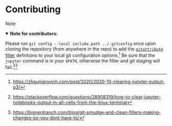 # Contributing

> [!NOTE]
> <details open><summary><b>Note for contributors:</b></summary> 
> 
> Please run `git config --local include.path ../.gitconfig` once
> upon cloning the repository (from anywhere in the repo) to add the	[`gitattribute`
> filter](https://git-scm.com/docs/gitattributes#_filter) defintions to your local git
> configuration options.[^1] Be sure that the `jupyter` command is in your `$PATH`,
> otherwise the filter and git staging will fail.[^2][^3]
> 
> [^1]: https://zhauniarovich.com/post/2020/2020-10-clearing-jupyter-output-p3/
> [^2]: https://stackoverflow.com/questions/28908319/how-to-clear-jupyter-notebooks-output-in-all-cells-from-the-linux-terminal
> [^3]: https://bignerdranch.com/blog/git-smudge-and-clean-filters-making-changes-so-you-dont-have-to/

</details>
